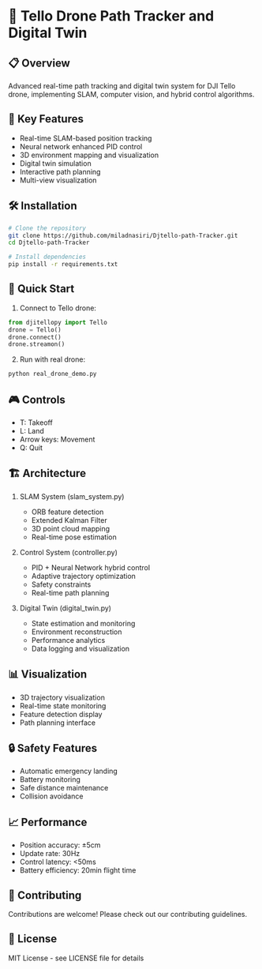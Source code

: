# 🚁 Tello Drone Path Tracker and Digital Twin

## 📋 Overview
Advanced real-time path tracking and digital twin system for DJI Tello drone, implementing SLAM, computer vision, and hybrid control algorithms.

## 🌟 Key Features
- Real-time SLAM-based position tracking
- Neural network enhanced PID control
- 3D environment mapping and visualization
- Digital twin simulation
- Interactive path planning
- Multi-view visualization

## 🛠️ Installation
```bash
# Clone the repository
git clone https://github.com/miladnasiri/Djtello-path-Tracker.git
cd Djtello-path-Tracker

# Install dependencies
pip install -r requirements.txt
```

## 🚀 Quick Start
1. Connect to Tello drone:
```python
from djitellopy import Tello
drone = Tello()
drone.connect()
drone.streamon()
```

2. Run with real drone:
```bash
python real_drone_demo.py
```

## 🎮 Controls
- T: Takeoff
- L: Land
- Arrow keys: Movement
- Q: Quit

## 🏗️ Architecture
1. SLAM System (slam_system.py)
   - ORB feature detection
   - Extended Kalman Filter
   - 3D point cloud mapping
   - Real-time pose estimation

2. Control System (controller.py)
   - PID + Neural Network hybrid control
   - Adaptive trajectory optimization
   - Safety constraints
   - Real-time path planning

3. Digital Twin (digital_twin.py)
   - State estimation and monitoring
   - Environment reconstruction
   - Performance analytics
   - Data logging and visualization

## 📊 Visualization
- 3D trajectory visualization
- Real-time state monitoring
- Feature detection display
- Path planning interface

## 🔒 Safety Features
- Automatic emergency landing
- Battery monitoring
- Safe distance maintenance
- Collision avoidance

## 📈 Performance
- Position accuracy: ±5cm
- Update rate: 30Hz
- Control latency: <50ms
- Battery efficiency: 20min flight time

## 🤝 Contributing
Contributions are welcome! Please check out our contributing guidelines.

## 📄 License
MIT License - see LICENSE file for details
